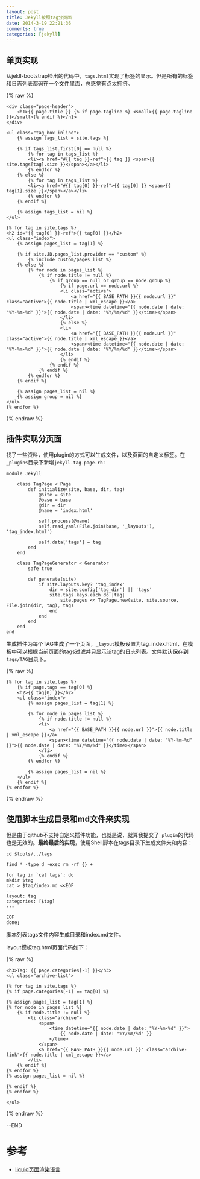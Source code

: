 ```yaml
---
layout: post
title: Jekyll按照tag分页面
date: 2014-3-19 22:21:36
comments: true
categories: [jekyll]
---
```


## 单页实现

从jekll-bootstrap检出的代码中，`tags.html`实现了标签的显示。但是所有的标签和日志列表都码在一个文件里面，总感觉有点太拥挤。

{% raw %}

	<div class="page-header">
		<h1>{{ page.title }} {% if page.tagline %} <small>{{ page.tagline }}</small>{% endif %}</h1>
	</div>

	<ul class="tag_box inline">
		{% assign tags_list = site.tags %}  
		
		{% if tags_list.first[0] == null %}
			{% for tag in tags_list %} 
			<li><a href="#{{ tag }}-ref">{{ tag }} <span>{{ site.tags[tag].size }}</span></a></li>
			{% endfor %}
		{% else %}
			{% for tag in tags_list %} 
			<li><a href="#{{ tag[0] }}-ref">{{ tag[0] }} <span>{{ tag[1].size }}</span></a></li>
			{% endfor %}
		{% endif %}
		
		{% assign tags_list = nil %}
	</ul>

	{% for tag in site.tags %} 
	<h2 id="{{ tag[0] }}-ref">{{ tag[0] }}</h2>
	<ul class="index">
		{% assign pages_list = tag[1] %}  

		{% if site.JB.pages_list.provider == "custom" %}
			{% include custom/pages_list %}
		{% else %}
			{% for node in pages_list %}
				{% if node.title != null %}
					{% if group == null or group == node.group %}
						{% if page.url == node.url %}
						<li class="active">
							<a href="{{ BASE_PATH }}{{ node.url }}" class="active">{{ node.title | xml_escape }}</a>
							<span><time datetime="{{ node.date | date: "%Y-%m-%d" }}">{{ node.date | date: "%Y/%m/%d" }}</time></span>
						</li>
						{% else %}
						<li>
							<a href="{{ BASE_PATH }}{{ node.url }}" class="active">{{ node.title | xml_escape }}</a>
							<span><time datetime="{{ node.date | date: "%Y-%m-%d" }}">{{ node.date | date: "%Y/%m/%d" }}</time></span>
						</li>
						{% endif %}
					{% endif %}
				{% endif %}
			{% endfor %}
		{% endif %}
		
		{% assign pages_list = nil %}
		{% assign group = nil %}   
	</ul>
	{% endfor %}

{% endraw %}

## 插件实现分页面

找了一些资料，使用plugin的方式可以生成文件，以及页面的自定义标签。在`_plugins`目录下新增`jekyll-tag-page.rb` :

```
module Jekyll

	class TagPage < Page
		def initialize(site, base, dir, tag)
			@site = site
			@base = base
			@dir = dir
			@name = 'index.html'

			self.process(@name)
			self.read_yaml(File.join(base, '_layouts'), 'tag_index.html')

			self.data['tags'] = tag
		end
	end

	class TagPageGenerator < Generator
		safe true

		def generate(site)
			if site.layouts.key? 'tag_index'
				dir = site.config['tag_dir'] || 'tags'
				site.tags.keys.each do |tag|
					site.pages << TagPage.new(site, site.source, File.join(dir, tag), tag)
				end
			end
		end
	end
end

```

生成插件为每个TAG生成了一个页面，`_layout`模板设置为tag_index.html，在模板中可以根据当前页面的tags过滤并只显示该tag的日志列表。文件默认保存到`tags/TAG`目录下。

{% raw %}

	{% for tag in site.tags %} 
		{% if page.tags == tag[0] %}
		<h2>{{ tag[0] }}</h2>
		<ul class="index">
			{% assign pages_list = tag[1] %}  

			{% for node in pages_list %}
				{% if node.title != null %}
				<li>
					<a href="{{ BASE_PATH }}{{ node.url }}">{{ node.title | xml_escape }}</a>
					<span><time datetime="{{ node.date | date: "%Y-%m-%d" }}">{{ node.date | date: "%Y/%m/%d" }}</time></span>
				</li>
				{% endif %}
			{% endfor %}
			
			{% assign pages_list = nil %}
		</ul>
		{% endif %}
	{% endfor %}

{% endraw %}

## 使用脚本生成目录和md文件来实现

但是由于github不支持自定义插件功能，也就是说，就算我提交了`_plugin`的代码也是无效的。**最终最后的实现**，使用Shell脚本在tags目录下生成文件夹和内容：

```
cd $tools/../tags

find * -type d -exec rm -rf {} +

for tag in `cat tags`; do 
mkdir $tag
cat > $tag/index.md <<EOF
---
layout: tag
categories: [$tag]
---

EOF
done;

```

脚本列表tags文件内容生成目录和index.md文件。

layout模板tag.html页面代码如下：

{% raw %}

	<h3>Tag: {{ page.categories[-1] }}</h3>
	<ul class="archive-list">

	{% for tag in site.tags %}
	{% if page.categories[-1] == tag[0] %}

	{% assign pages_list = tag[1] %} 
	{% for node in pages_list %}
		{% if node.title != null %}
			<li class="archive">
				<span>
					<time datetime="{{ node.date | date: "%Y-%m-%d" }}">
						{{ node.date | date: "%Y/%m/%d" }}
					</time>
				</span>
				<a href="{{ BASE_PATH }}{{ node.url }}" class="archive-link">{{ node.title | xml_escape }}</a>
			</li>
		{% endif %}
	{% endfor %}
	{% assign pages_list = nil %} 

	{% endif %}
	{% endfor %}

	</ul>

{% endraw %}

--END

# 参考

* [liquid页面渲染语言](https://github.com/shopify/liquid/wiki/liquid-for-designers)
